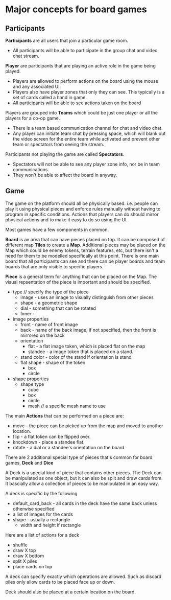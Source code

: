 # Major concepts for board games
## Participants
**Participants** are all users that join a particular game room. 
* All participants will be able to participate in the group chat and video chat stream.

**Player** are participants that are playing an active role in the game being played.
* Players are allowed to perform actions on the board using the mouse and any associated UI.
* Players also have player zones that only they can see. This typically is a set of cards called a hand in game.
* All participants will be able to see actions taken on the board

Players are grouped into **Teams** which could be just one player or all the players for a co-op game.
* There is a team based communication channel for chat and video chat.
* Any player can initiate team chat by pressing space, which will blank out the video screen for the entire team while activated and prevent other team or spectators from seeing the stream.

Participants not playing the game are called **Spectators**.
* Spectators will not be able to see any player zone info, nor be in team communications.
* They won't be able to affect the board in anyway.

## Game
The game on the platform should all be physically based. i.e. people can play it using physical pieces and enforce rules manually without having to program in specific conditions. Actions that players can do should mirror physical actions and to make it easy to do so using the UI.

Most games have a few components in common.

**Board** is an area that can have pieces placed on top. It can be composed of different map **Tiles** to create a **Map**. Additional pieces may be placed on the Map which could be enemy tokens, terrain features, etc, but there isn't a need for them to be modelled specifically at this point. There is one main board that all participants can see and there can be player boards and team boards that are only visible to specific players.

**Piece** is a general term for anything that can be placed on the Map. The visual repsentation of the piece is important and should be specified.
* type // specify the type of the piece
    * image - uses an image to visually distinguish from other pieces
    * shape - a geometric shape 
    * dial - something that can be rotated
    * timer - 
* image properties
    * front - name of front image
    * back - name of the back image, if not specified, then the front is mirrored on the back
    * orientation
        * flat - a flat image token, which is placed flat on the map
        * standee - a image token that is placed on a stand.
    * stand color - color of the stand if orientation is stand
    * flat shape - shape of the token
        - box
        - circle
* shape properties
    * shape type
        - cube
        - box
        - circle
        - mesh // a specific mesh name to use

The main **Actions** that can be performed on a piece are:
* move - the piece can be picked up from the map and moved to another location.
* flip - a flat token can be flipped over.
* knockdown - place a standee flat.
* rotate - a dial or a standee's orientation on the board


There are 2 additional special type of pieces that's common for board games, **Deck** and **Dice**

A Deck is a special kind of piece that contains other pieces. The Deck can be manipulated as one object, but it can also be split and draw cards from. It bascially allow a collection of pieces to be manipulated in an easy way.

A deck is specific by the following 
* default_card_back - all cards in the deck have the same back unless otherwise specified
* a list of images for the cards
* shape - usually a rectangle
    - width and height if rectangle

Here are a list of actions for a deck
* shuffle
* draw X top
* draw X bottom
* split X piles
* place cards on top

A deck can specify exactly which operations are allowed. Such as discard piles only allow cards to be placed face up or down.

Deck should also be placed at a certain location on the board.